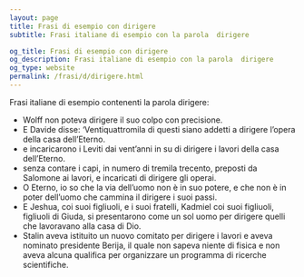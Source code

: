 ```yaml
---
layout: page
title: Frasi di esempio con dirigere 
subtitle: Frasi italiane di esempio con la parola  dirigere

og_title: Frasi di esempio con dirigere 
og_description: Frasi italiane di esempio con la parola  dirigere
og_type: website
permalink: /frasi/d/dirigere.html
---
```


Frasi italiane di esempio contenenti la parola dirigere:


- Wolff non poteva dirigere il suo colpo con precisione.
- E Davide disse: ‘Ventiquattromila di questi siano addetti a dirigere l’opera della casa dell’Eterno.
- e incaricarono i Leviti dai vent’anni in su di dirigere i lavori della casa dell’Eterno.
- senza contare i capi, in numero di tremila trecento, preposti da Salomone ai lavori, e incaricati di dirigere gli operai.
- O Eterno, io so che la via dell’uomo non è in suo potere, e che non è in poter dell’uomo che cammina il dirigere i suoi passi.
- E Jeshua, coi suoi figliuoli, e i suoi fratelli, Kadmiel coi suoi figliuoli, figliuoli di Giuda, si presentarono come un sol uomo per dirigere quelli che lavoravano alla casa di Dio.
- Stalin aveva istituito un nuovo comitato per dirigere i lavori e aveva nominato presidente Berija, il quale non sapeva niente di fisica e non aveva alcuna qualifica per organizzare un programma di ricerche scientifiche.
